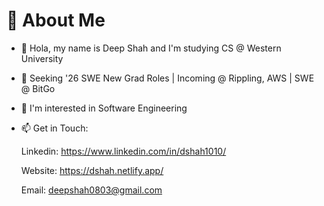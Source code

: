 # 💫 About Me

- 👋 Hola, my name is Deep Shah and I'm studying CS @ Western University
  
- 🔭 Seeking '26 SWE New Grad Roles | Incoming @ Rippling, AWS | SWE @ BitGo

- 👀 I'm interested in Software Engineering

- 📫 Get in Touch:

     Linkedin: https://www.linkedin.com/in/dshah1010/
  
     Website: https://dshah.netlify.app/
  
     Email: deepshah0803@gmail.com
